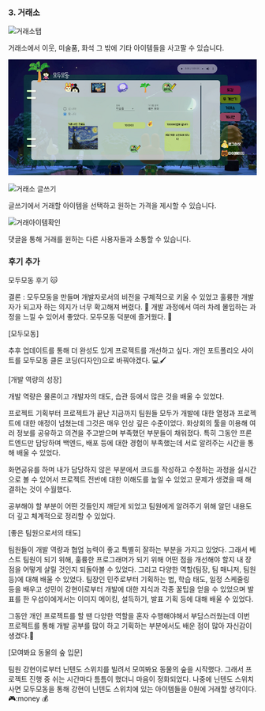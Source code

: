 ### 3. 거래소

![거래소탭](./Data/imgs/trade/trade1.gif)

거래소에서 이웃, 미술품, 화석 그 밖에 기타 아이템들을 사고팔 수 있습니다.



![거래소 글쓰기](./Data/imgs/trade/tradewrite.png)

![거래소 글쓰기](./Data/imgs/trade/trade2.gif)

글쓰기에서 거래할 아이템을 선택하고 원하는 가격을 제시할 수 있습니다.



![거래아이템확인](./Data/imgs/trade/trade3.gif)

댓글을 통해 거래를 원하는 다른 사용자들과 소통할 수 있습니다.



### 후기 추가

모두모동 후기 :cat:

결론 : 모두모동을 만들며 개발자로서의 비전을 구체적으로 키울 수 있었고 훌륭한 개발자가 되고자 하는 의지가 너무 확고해져 버렸다. :feet: 개발 과정에서 여러 차례 몰입하는 과정을 느낄 수 있어서 좋았다. 모두모동 덕분에 즐거웠다. :slightly_smiling_face:

[모두모동]

추후 업데이트를 통해 더 완성도 있게 프로젝트를 개선하고 싶다. 개인 포트폴리오 사이트를 모두모동 클론 코딩(디자인)으로 바꿔야겠다. :computer::paintbrush:

[개발 역량의 성장]

개발 역량은 물론이고 개발자의 태도, 습관 등에서 많은 것을 배울 수 있었다.

프로젝트 기획부터 프로젝트가 끝난 지금까지 팀원들 모두가 개발에 대한 열정과 프로젝트에 대한 애정이 넘쳤는데 그것은 매우 인상 깊은 수준이었다. 화상회의 툴을 이용해 여러 정보를 공유하고 의견을 주고받으며 부족했던 부분들이 채워졌다. 특히 그동안 프론트엔드만 담당하며 백엔드, 배포 등에 대한 경험이 부족했는데 서로 알려주는 시간을 통해 배울 수 있었다.

화면공유를 하며 내가 담당하지 않은 부분에서 코드를 작성하고 수정하는 과정을 실시간으로 볼 수 있어서 프로젝트 전반에 대한 이해도를 높일 수 있었고 문제가 생겼을 때 해결하는 것이 수월했다.

공부해야 할 부분이 어떤 것들인지 깨닫게 되었고 팀원에게 알려주기 위해 알던 내용도 더 깊고 체계적으로 정리할 수 있었다.

[좋은 팀원으로서의 태도]

팀원들이 개발 역량과 협업 능력이 좋고 특별히 잘하는 부분을 가지고 있었다. 그래서 베스트 팀원이 되기 위해, 훌륭한 프로그래머가 되기 위해 어떤 점을 개선해야 할지 내 장점을 어떻게 살릴 것인지 되돌아볼 수 있었다. 그리고 다양한 역할(팀장, 팀 매니저, 팀원 등)에 대해 배울 수 있었다. 팀장인 민주로부터 기획하는 법, 학습 태도, 일정 스케줄링 등을 배우고 성민이 강현이로부터 개발에 대한 지식과 각종 꿀팁을 얻을 수 있었으며 발표를 한 우섭이에게서는 이미지 메이킹, 설득하기, 발표 기획 등에 대해 배울 수 있었다. 

그동안 개인 프로젝트를 할 땐 다양한 역할을 혼자 수행해야해서 부담스러웠는데 이번 프로젝트를 통해 개발 공부를 많이 하고 기획하는 부분에서도 배운 점이 많아 자신감이 생겼다.:1st_place_medal:

[모여봐요 동물의 숲 입문]

팀원 강현이로부터 닌텐도 스위치를 빌려서 모여봐요 동물의 숲을 시작했다. 그래서 프로젝트 진행 중 쉬는 시간마다 틈틈이 했더니 마음이 정화되었다. 나중에 닌텐도 스위치 사면 모두모동을 통해 강현이 닌텐도 스위치에 있는 아이템들을 0원에 거래할 생각이다. :video_game::money :moneybag: